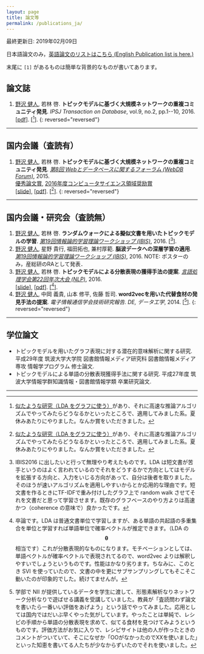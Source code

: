 ```yaml
---
layout: page
title: 論文等
permalink: /publications_ja/
---
```


最終更新日: 2019年02月09日

日本語論文のみ，[英語論文のリストはこちら (English Publication list is here.)]({{site.url}}/publications)

末尾に `[1]` があるものは簡単な背景的なものが書いてあります。

## 論文誌

1. <u>野沢 健人</u>, 若林 啓. __トピックモデルに基づく大規模ネットワークの重複コミュニティ発見__. _IPSJ Transaction on Database_, vol.9, no.2, pp.1--10, 2016. <br /> [[pdf](https://ipsj.ixsq.nii.ac.jp/ej/?action=pages_view_main&active_action=repository_view_main_item_detail&item_id=165288&item_no=1&page_id=13&block_id=8)]. [[^2]].
{: reversed="reversed"}
---

## 国内会議（査読有）

1. <u>野沢 健人</u>, 若林 啓. __トピックモデルに基づく大規模ネットワークの重複コミュニティ発見__. _[第8回 Webとデータベースに関するフォーラム (WebDB Forum)](http://db-event.jpn.org/webdbf2015/)_, 2015. <br /> [優秀論文賞](http://db-event.jpn.org/webdbf2015/award.php), [2016年度コンピュータサイエンス領域奨励賞](https://www.ipsj.or.jp/award/cs-award-2016.html) <br /> [[slide](https://speakerdeck.com/nzw0301/topitukumoderuniyorufen-san-biao-xian-huo-de-shou-fa-falseti-an)], [[pdf](https://ipsj.ixsq.nii.ac.jp/ej/?action=pages_view_main&active_action=repository_view_main_item_detail&item_id=146098&item_no=1&page_id=13&block_id=8)]. [[^2]].
{: reversed="reversed"}

---

## 国内会議・研究会（査読無）

1. <u>野沢 健人</u>, 若林 啓. __ランダムウォークによる擬似文書を用いたトピックモデルの学習__. _[第19回情報論的学習理論ワークショップ (IBIS)](http://ibisml.org/ibis2016/)_, 2016. [[^4]].
1. <u>野沢 健人</u>, 星野 貴行, 福田拓也, 兼村厚範. __脳波データへの深層学習の適用__. _[第19回情報論的学習理論ワークショップ (IBIS)](http://ibisml.org/ibis2016/)_, 2016. NOTE: ポスターのみ，産総研のRAとして発表．
1. <u>野沢 健人</u>, 若林 啓. __トピックモデルによる分散表現の獲得手法の提案__. _[言語処理学会第22回年次大会 (NLP)](http://www.anlp.jp/nlp2016/)_, 2016. <br /> [[slide](https://speakerdeck.com/nzw0301/topitukumoderuniyorufen-san-biao-xian-huo-de-shou-fa-falseti-an)], [[pdf](http://www.anlp.jp/proceedings/annual_meeting/2016/pdf_dir/B3-2.pdf)]. [[^3]].
1. <u>野沢 健人</u>, 中岡 義貴, 山本 修平, 佐藤 哲司. __word2vecを用いた代替食材の発見手法の提案__. _電子情報通信学会技術研究報告. DE, データ工学_, 2014. [[^1]].
{: reversed="reversed"}

---

## 学位論文

- トピックモデルを用いたグラフ表現に対する潜在的意味解析に関する研究. 平成29年度 筑波大学大学院 図書館情報メディア研究科 図書館情報メディア専攻 情報学プログラム 修士論文.
- トピックモデルによる単語の分散表現獲得手法に関する研究. 平成27年度 筑波大学情報学群知識情報・図書館情報学類 卒業研究論文.

---

[^2]: [似たような研究（LDA をグラフに使う）](https://dl.acm.org/citation.cfm?id=1529607)があり、それに高速な推論アルゴリズムでやってみたらどうなるかといったところで、適用してみました系。夏休みあたりにやりました。なんか賞をいただきました。
[^1]: 学部で NII が提供しているデータを学生に渡して、形態素解析なりネットワーク分析なりで遊ばせる講義を受講していました。教員が「査読問わず論文を書いたら一番いい評価をあげよう」という話でやってみました。応用としては国内ではだいぶ早くやった気がしています。やったことは単純で、レシピの手順から単語の分散表現を求めて、似てる食材を見つけてみようというものです。評価方法がお気に入りで、レシピサイトは他の人が作ったときのコメントがついていて、そこになぜか「OOがなかったのでXXを使いました」といった知恵を書いてる人たちが少なからずいたのでそれを使いました。
[^3]: 卒論です。LDA は普通文書単位で学習しますが、ある単語の共起語の多重集合を単位と学習すれば単語単位で確率ベクトルが推定できます。（LDA の $$\boldsymbol{\theta}$$ 相当です）これが分散表現的なものになります。モチベーションとしては、単語ベクトルが確率ベクトルで表現されてるので、word2vec よりは解釈しやすいでしょうというものです。性能はかなり劣ります。ちなみに、このとき SVI を使っていたので、文書の中を更にサブサンプリングしてもそこそこ動いたのが印象的でした。続けてませんが。
[^4]: IBIS2016 に出したいと行って無理やり考えたものです。LDA は短文書が苦手というのはよく言われているのでそれをどうするかで方向としてはモデルを拡張する方向と、入力をいじる方向があって、自分は後者を取りました。そのほうが速いアルゴリズムを適用しやすいからとか応用的な理由です。短文書を作るときにTF-IDFで重み付けしたグラフ上で random walk させてそれを文書だと思って学習させます。既存のグラフベースのやり方よりは高速かつ（coherence の意味で）良かったです。
